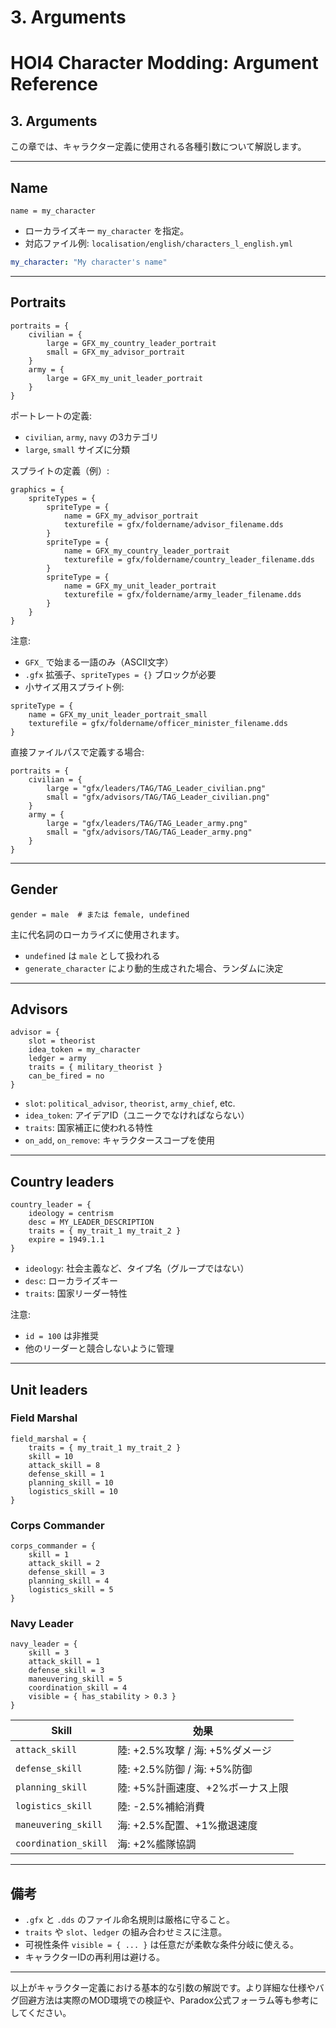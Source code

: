 # 3. Arguments
# HOI4 Character Modding: Argument Reference

## 3. Arguments

この章では、キャラクター定義に使用される各種引数について解説します。

---

## Name

```hoi4
name = my_character
```

* ローカライズキー `my_character` を指定。
* 対応ファイル例: `localisation/english/characters_l_english.yml`

```yaml
my_character: "My character's name"
```

---

## Portraits

```hoi4
portraits = {
    civilian = {
        large = GFX_my_country_leader_portrait
        small = GFX_my_advisor_portrait
    }
    army = {
        large = GFX_my_unit_leader_portrait
    }
}
```

ポートレートの定義:

* `civilian`, `army`, `navy` の3カテゴリ
* `large`, `small` サイズに分類

スプライトの定義（例）:

```hoi4
graphics = {
    spriteTypes = {
        spriteType = {
            name = GFX_my_advisor_portrait
            texturefile = gfx/foldername/advisor_filename.dds
        }
        spriteType = {
            name = GFX_my_country_leader_portrait
            texturefile = gfx/foldername/country_leader_filename.dds
        }
        spriteType = {
            name = GFX_my_unit_leader_portrait
            texturefile = gfx/foldername/army_leader_filename.dds
        }
    }
}
```

注意:

* `GFX_` で始まる一語のみ（ASCII文字）
* `.gfx` 拡張子、`spriteTypes = {}` ブロックが必要
* 小サイズ用スプライト例:

```hoi4
spriteType = {
    name = GFX_my_unit_leader_portrait_small
    texturefile = gfx/foldername/officer_minister_filename.dds
}
```

直接ファイルパスで定義する場合:

```hoi4
portraits = {
    civilian = {
        large = "gfx/leaders/TAG/TAG_Leader_civilian.png"
        small = "gfx/advisors/TAG/TAG_Leader_civilian.png"
    }
    army = {
        large = "gfx/leaders/TAG/TAG_Leader_army.png"
        small = "gfx/advisors/TAG/TAG_Leader_army.png"
    }
}
```

---

## Gender

```hoi4
gender = male  # または female, undefined
```

主に代名詞のローカライズに使用されます。

* `undefined` は `male` として扱われる
* `generate_character` により動的生成された場合、ランダムに決定

---

## Advisors

```hoi4
advisor = {
    slot = theorist
    idea_token = my_character
    ledger = army
    traits = { military_theorist }
    can_be_fired = no
}
```

* `slot`: `political_advisor`, `theorist`, `army_chief`, etc.
* `idea_token`: アイデアID（ユニークでなければならない）
* `traits`: 国家補正に使われる特性
* `on_add`, `on_remove`: キャラクタースコープを使用

---

## Country leaders

```hoi4
country_leader = {
    ideology = centrism
    desc = MY_LEADER_DESCRIPTION
    traits = { my_trait_1 my_trait_2 }
    expire = 1949.1.1
}
```

* `ideology`: 社会主義など、タイプ名（グループではない）
* `desc`: ローカライズキー
* `traits`: 国家リーダー特性

注意:

* `id = 100` は非推奨
* 他のリーダーと競合しないように管理

---

## Unit leaders

### Field Marshal

```hoi4
field_marshal = {
    traits = { my_trait_1 my_trait_2 }
    skill = 10
    attack_skill = 8
    defense_skill = 1
    planning_skill = 10
    logistics_skill = 10
}
```

### Corps Commander

```hoi4
corps_commander = {
    skill = 1
    attack_skill = 2
    defense_skill = 3
    planning_skill = 4
    logistics_skill = 5
}
```

### Navy Leader

```hoi4
navy_leader = {
    skill = 3
    attack_skill = 1
    defense_skill = 3
    maneuvering_skill = 5
    coordination_skill = 4
    visible = { has_stability > 0.3 }
}
```

| Skill                | 効果                      |
| -------------------- | ----------------------- |
| `attack_skill`       | 陸: +2.5%攻撃 / 海: +5%ダメージ |
| `defense_skill`      | 陸: +2.5%防御 / 海: +5%防御   |
| `planning_skill`     | 陸: +5%計画速度、+2%ボーナス上限    |
| `logistics_skill`    | 陸: -2.5%補給消費            |
| `maneuvering_skill`  | 海: +2.5%配置、+1%撤退速度      |
| `coordination_skill` | 海: +2%艦隊協調              |

---

## 備考

* `.gfx` と `.dds` のファイル命名規則は厳格に守ること。
* `traits` や `slot`、`ledger` の組み合わせミスに注意。
* 可視性条件 `visible = { ... }` は任意だが柔軟な条件分岐に使える。
* キャラクターIDの再利用は避ける。

---

以上がキャラクター定義における基本的な引数の解説です。より詳細な仕様やバグ回避方法は実際のMOD環境での検証や、Paradox公式フォーラム等も参考にしてください。
